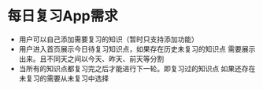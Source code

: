 # 每日复习App需求
- 用户可以自己添加需要复习的知识（暂时只支持添加功能）
- 用户进入首页展示今日待复习知识点，如果存在历史未复习的知识点
需要展示出来。且不同天之间以今天、昨天、前天等分割
- 当所有的知识点都复习完之后才能进行下一轮。即复习过的知识点
如果还存在未复习的需要从未复习中选择